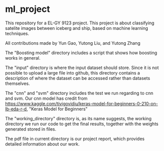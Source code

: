# ml_project

This repository for a EL-GY 9123 project. This project is about classifying satelite images between iceberg and ship, based on machine learning techniques.

All contributions made by Yun Gao, Yutong Liu, and Yutong Zhang

The "Boosting model" directory includes a script that shows how boosting works in general.

The "input" directory is where the input dataset should store. Since it is not possible to upload a large file into github, this directory contains a description of where the dataset can be accessed rather than datasets themselves.

The "cnn" and "svm" directory includes the test we run regarding to cnn and svm. Our cnn model has credit from https://www.kaggle.com/tivigovidiu/keras-model-for-beginners-0-210-on-lb-eda-r-d, "Keras Model for Beginners" 

The "working_directory" directory is, as its name suggests, the working directory we run our code to get the final results, together with the weights generated stored in files.

The pdf file in current directory is our project report, which provides detailed information about our work.
